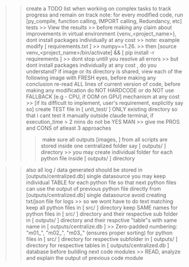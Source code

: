 >> create a TODO list when working on complex tasks to track progress and remain on track
>> note: for every modified code, run [py_compile, function calling, IMPORT calling, Redundancy, etc] tests >> View the results >> before making any claim about improvements
>> in virtual environment {venv_<project_name>}, dont install packages individually at any cost
    >> note: example modify [ requirements.txt ] >> numpy==1.26.
    >> then [source venv_<project_name>/bin/activate] && [ pip install -r requirements ]
    >> dont stop untill you resolve all errors
    >> but dont install packages individually at any cost , do you understand? 
>> if image or its directory is shared, view each of the following image with FRESH eyes, before making any conclusion
>> re-read ALL lines of current version of code, before making any modification 
>> do NOT HARDCODE or do NOT use FALLBACK [e.g - CPU, if OOM on GPU] mechanism at any cost
    >> [if its difficult to implement, user's requirement, explicitly say so]
>> create TEST file in [ unit_test/ ] ONLY existing directory  so that i cant test it manually outside claude terminal, if execution_time > 2 mins
>> do not be YES MAN >>  give me PROS and CONS of atleast 3  approaches 
>> > make sure all outputs [images, ] from all scripts are stored inside one centralized folder
  >> say [ outputs/ ] directory >>
  >> you may create individual folder for each python file inside [ outputs/ ] directory

  >> also all log / data generated should be stored in [outputs/centralized.db] single datasource
  >> you may keep individual TABLE for each python file
  >> so that next python files can use the output of previous python file directly from [outputs/centralized.db] single datasource
  > avoid creating txt/json file for logs >> so we  wont have to do text matching  
>> keep all python files in [ src/ ] directory
>> keep SAME names for python files in [ src/ ] directory 
    and their respective sub folder in [ outputs/ ] directory
    and their respctive "table"s with same name in [ outputs/centralize.db ]
    >> Zero-padded numbering: "m01_<name>", "m02_<name>", "m03_<name>" (ensures proper sorting)
      for python files in [ src/ ] directory
      for respective  subfolder in [ outputs/ ] directory
      for respective tables in [ outputs/centralized.db ] database
> before building  next code modules >> READ, analyze and explain the output of previous code module